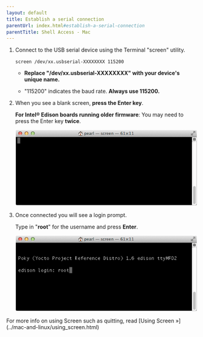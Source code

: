 ```yaml
---
layout: default
title: Establish a serial connection
parentUrl: index.html#establish-a-serial-connection
parentTitle: Shell Access - Mac
---
```


1. Connect to the USB serial device using the Terminal "screen" utility. 

    ```
    screen /dev/xx.usbserial-XXXXXXXX 115200
    ```

    * **Replace "/dev/xx.usbserial-XXXXXXXX" with your device's unique name.** 

    * "115200" indicates the baud rate. **Always use 115200.**

2. When you see a blank screen, **press the Enter key**.
 
    **For Intel® Edison boards running older firmware**: You may need to press the Enter key **twice**.

    ![blank screen](images/screen-blank_screen.png)

3. Once connected you will see a login prompt. 

    Type in "**root**" for the username and press **Enter**.

    ![login as "root"](images/screen-login_root.png)

<div class="callout goto" markdown="1">
For more info on using Screen such as quitting, read [Using Screen »](../mac-and-linux/using_screen.html)
</div>